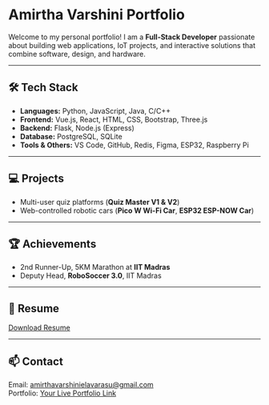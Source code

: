 # Amirtha Varshini Portfolio

Welcome to my personal portfolio! I am a **Full-Stack Developer** passionate about building web applications, IoT projects, and interactive solutions that combine software, design, and hardware.

---

## 🛠 Tech Stack
- **Languages:** Python, JavaScript, Java, C/C++  
- **Frontend:** Vue.js, React, HTML, CSS, Bootstrap, Three.js  
- **Backend:** Flask, Node.js (Express)  
- **Database:** PostgreSQL, SQLite  
- **Tools & Others:** VS Code, GitHub, Redis, Figma, ESP32, Raspberry Pi  

---

## 💻 Projects
- Multi-user quiz platforms (**Quiz Master V1 & V2**)  
- Web-controlled robotic cars (**Pico W Wi-Fi Car**, **ESP32 ESP-NOW Car**)  

---

## 🏆 Achievements
- 2nd Runner-Up, 5KM Marathon at **IIT Madras**  
- Deputy Head, **RoboSoccer 3.0**, IIT Madras  

---

## 📄 Resume
[Download Resume](Amirtha%20varshini%20E%20-%20Resume%20as%20on%2023-08-2025.pdf)

---

## 📫 Contact
Email: [amirthavarshinielavarasu@gmail.com](mailto:amirthavarshinielavarasu@gmail.com)  
Portfolio: [Your Live Portfolio Link](https://your-portfolio-live-link.com)
